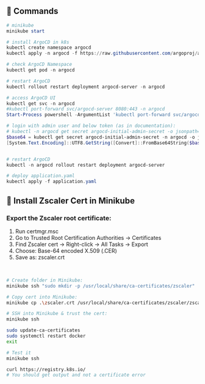 ## 📝 Commands

```powershell
# minikube
minikube start

# install ArgoCD in k8s
kubectl create namespace argocd
kubectl apply -n argocd -f https://raw.githubusercontent.com/argoproj/argo-cd/stable/manifests/install.yaml

# check ArgoCD Namespace
kubectl get pod -n argocd

# restart ArgoCD
kubectl rollout restart deployment argocd-server -n argocd

# access ArgoCD UI
kubectl get svc -n argocd
#kubectl port-forward svc/argocd-server 8080:443 -n argocd
Start-Process powershell -ArgumentList 'kubectl port-forward svc/argocd-server 8080:443 -n argocd'

# login with admin user and below token (as in documentation):
# kubectl -n argocd get secret argocd-initial-admin-secret -o jsonpath="{.data.password}" | base64 --decode && echo
$base64 = kubectl get secret argocd-initial-admin-secret -n argocd -o jsonpath="{.data.password}"
[System.Text.Encoding]::UTF8.GetString([Convert]::FromBase64String($base64))


# restart ArgoCD
kubectl -n argocd rollout restart deployment argocd-server

# deploy application.yaml
kubectl apply -f application.yaml

```

## 🔐 Install Zscaler Cert in Minikube
### Export the Zscaler root certificate:
1. Run certmgr.msc
2. Go to Trusted Root Certification Authorities → Certificates
3. Find Zscaler cert → Right-click → All Tasks → Export
4. Choose: Base-64 encoded X.509 (.CER)
5. Save as: zscaler.crt

<br/>

```bash
# Create folder in Minikube:
minikube ssh "sudo mkdir -p /usr/local/share/ca-certificates/zscaler"

# Copy cert into Minikube:
minikube cp .\zscaler.crt /usr/local/share/ca-certificates/zscaler/zscaler.crt

# SSH into Minikube & trust the cert:
minikube ssh

sudo update-ca-certificates
sudo systemctl restart docker
exit

# Test it
minikube ssh

curl https://registry.k8s.io/
# You should get output and not a certificate error
```
